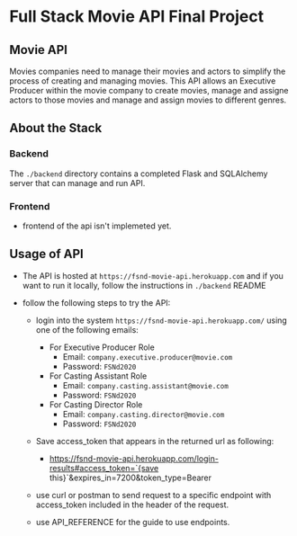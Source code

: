 # Full Stack Movie API Final Project

## Movie API

Movies companies need to manage their movies and actors to simplify the process of creating and managing movies.
This API allows an Executive Producer within the movie company to create movies, manage and assigne actors to those movies and manage and assign movies to different genres. 

## About the Stack

### Backend

The `./backend` directory contains a completed Flask and SQLAlchemy server that can manage and run API. 

### Frontend

- frontend of the api isn't implemeted yet.


## Usage of API
- The API is hosted at `https://fsnd-movie-api.herokuapp.com` and if you want to run it locally, follow the instructions in `./backend` README

- follow the following steps to try the API:
    - login into the system `https://fsnd-movie-api.herokuapp.com/` using one of the following emails:
        - For Executive Producer Role
            - Email: `company.executive.producer@movie.com`
            - Password: `FSNd2020` 
        - For Casting Assistant Role
            - Email: `company.casting.assistant@movie.com`
            - Password: `FSNd2020`
        - For Casting Director Role
            - Email: `company.casting.director@movie.com`
            - Password: `FSNd2020`
    
    -  Save access_token that appears in the returned url as following:
        - https://fsnd-movie-api.herokuapp.com/login-results#access_token=`{save this}`&expires_in=7200&token_type=Bearer
    
    - use curl or postman to send request to a specific endpoint with access_token included in the header of the request.

    - use API_REFERENCE for the guide to use endpoints.